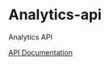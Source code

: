 # Analytics-api
Analytics API

[API Documentation](https://titlepage.github.io/Analytics-API/assets/api.html)
